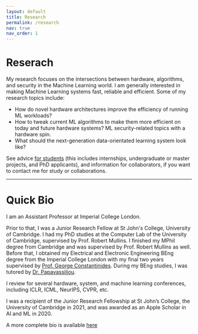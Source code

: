 ```yaml
---
layout: default
title: Research
permalink: /research
nav: true
nav_order: 1
---
```



# Reserach

My research focuses on the intersections between hardware, algorithms, and security in the Machine Learning world. I am generally interested in making Machine Learning systems fast, reliable and efficient. Some of my research topics include:

* How do novel hardware architectures improve the efficiency of running ML workloads?
* How to tweak current ML algorithms to make them more efficient on today and future hardware systems?
ML security-related topics with a hardware spin.
* What should the next-generation data-orientated learning system look like?

See advice [for students](/wiki/students) (this includes internships, undergraduate or master projects, and PhD applicants), and information for collaborators, if you want to contact me for study or collaborations.

---

# Quick Bio

I am an Assistant Professor at Imperial College London.

Prior to that, I was a Junior Research Fellow at St John's College, University of Cambridge. I had my PhD studies at the Computer Lab of the University of Cambridge, supervised by Prof. Robert Mullins. I finished my MPhil degree from Cambridge and was supervised by Prof. Robert Mullins as well. Before that, I obtained my Electrical and Electronic Engineering BEng degree from the Imperial College London with my final two years supervised by [Prof. George Constantinides](https://cas.ee.ic.ac.uk/people/gac1/). During my BEng studies, I was tutored by [Dr. Papavassiliou](https://cas.ee.ic.ac.uk/people/dario/).

I review for several hardware, system, and machine learning conferences, including ICLR, ICML, NeurIPS, CVPR, etc.

I was a recipient of the Junior Research Fellowship at St John’s College, the University of Cambridge in 2021, and was awarded as an Apple Scholar in AI and ML in 2020.

A more complete bio is available [here](/wiki/bio)

<!-- ---

# Random stuff -->

